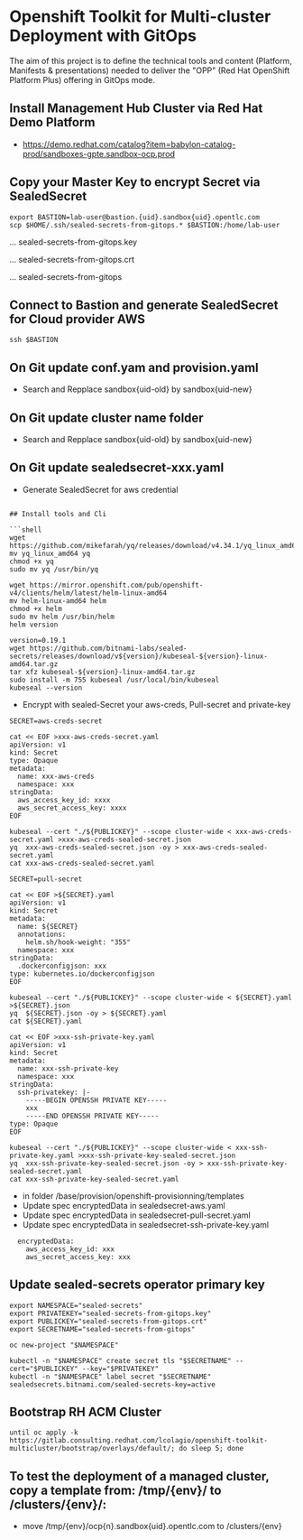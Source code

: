 # Openshift Toolkit for Multi-cluster Deployment with GitOps

The aim of this project is to define the technical tools and content (Platform, Manifests & presentations) needed to deliver the "OPP" (Red Hat OpenShift Platform Plus) offering in GitOps mode.

## Install Management Hub Cluster via Red Hat Demo Platform
* https://demo.redhat.com/catalog?item=babylon-catalog-prod/sandboxes-gpte.sandbox-ocp.prod

## Copy your Master Key to encrypt Secret via SealedSecret

```shell
export BASTION=lab-user@bastion.{uid}.sandbox{uid}.opentlc.com
scp $HOME/.ssh/sealed-secrets-from-gitops.* $BASTION:/home/lab-user
```
... sealed-secrets-from-gitops.key

... sealed-secrets-from-gitops.crt

... sealed-secrets-from-gitops


## Connect to Bastion and generate SealedSecret for Cloud provider AWS

```shell
ssh $BASTION
```

## On Git update conf.yam and provision.yaml
* Search and Repplace sandbox{uid-old} by sandbox{uid-new}

## On Git update cluster name folder
* Search and Repplace sandbox{uid-old} by sandbox{uid-new}

## On Git update sealedsecret-xxx.yaml

* Generate SealedSecret for aws credential
```shell

## Install tools and Cli

```shell
wget https://github.com/mikefarah/yq/releases/download/v4.34.1/yq_linux_amd64
mv yq_linux_amd64 yq
chmod +x yq
sudo mv yq /usr/bin/yq

wget https://mirror.openshift.com/pub/openshift-v4/clients/helm/latest/helm-linux-amd64
mv helm-linux-amd64 helm
chmod +x helm
sudo mv helm /usr/bin/helm
helm version

version=0.19.1
wget https://github.com/bitnami-labs/sealed-secrets/releases/download/v${version}/kubeseal-${version}-linux-amd64.tar.gz
tar xfz kubeseal-${version}-linux-amd64.tar.gz
sudo install -m 755 kubeseal /usr/local/bin/kubeseal
kubeseal --version
```

* Encrypt with sealed-Secret your aws-creds, Pull-secret and private-key

```shell
SECRET=aws-creds-secret

cat << EOF >xxx-aws-creds-secret.yaml
apiVersion: v1
kind: Secret
type: Opaque
metadata:
  name: xxx-aws-creds
  namespace: xxx
stringData:
  aws_access_key_id: xxxx
  aws_secret_access_key: xxxx
EOF

kubeseal --cert "./${PUBLICKEY}" --scope cluster-wide < xxx-aws-creds-secret.yaml >xxx-aws-creds-sealed-secret.json
yq  xxx-aws-creds-sealed-secret.json -oy > xxx-aws-creds-sealed-secret.yaml
cat xxx-aws-creds-sealed-secret.yaml

SECRET=pull-secret

cat << EOF >${SECRET}.yaml
apiVersion: v1
kind: Secret
metadata:
  name: ${SECRET}
  annotations:
    helm.sh/hook-weight: "355"
  namespace: xxx
stringData:
  .dockerconfigjson: xxx
type: kubernetes.io/dockerconfigjson
EOF

kubeseal --cert "./${PUBLICKEY}" --scope cluster-wide < ${SECRET}.yaml >${SECRET}.json
yq  ${SECRET}.json -oy > ${SECRET}.yaml
cat ${SECRET}.yaml

cat << EOF >xxx-ssh-private-key.yaml
apiVersion: v1
kind: Secret
metadata:
  name: xxx-ssh-private-key
  namespace: xxx
stringData:
  ssh-privatekey: |-
    -----BEGIN OPENSSH PRIVATE KEY-----
    xxx
    -----END OPENSSH PRIVATE KEY-----
type: Opaque
EOF

kubeseal --cert "./${PUBLICKEY}" --scope cluster-wide < xxx-ssh-private-key.yaml >xxx-ssh-private-key-sealed-secret.json
yq  xxx-ssh-private-key-sealed-secret.json -oy > xxx-ssh-private-key-sealed-secret.yaml
cat xxx-ssh-private-key-sealed-secret.yaml
```

* in folder /base/provision/openshift-provisionning/templates
 * Update spec encryptedData in sealedsecret-aws.yaml
 * Update spec encryptedData in sealedsecret-pull-secret.yaml
 * Update spec encryptedData in sealedsecret-ssh-private-key.yaml

```shell
  encryptedData:
    aws_access_key_id: xxx
    aws_secret_access_key: xxx
```

## Update sealed-secrets operator primary key

```shell
export NAMESPACE="sealed-secrets"
export PRIVATEKEY="sealed-secrets-from-gitops.key"
export PUBLICKEY="sealed-secrets-from-gitops.crt"
export SECRETNAME="sealed-secrets-from-gitops"

oc new-project "$NAMESPACE"

kubectl -n "$NAMESPACE" create secret tls "$SECRETNAME" --cert="$PUBLICKEY" --key="$PRIVATEKEY"
kubectl -n "$NAMESPACE" label secret "$SECRETNAME" sealedsecrets.bitnami.com/sealed-secrets-key=active
```

## Bootstrap RH ACM Cluster

```shell
until oc apply -k https://gitlab.consulting.redhat.com/lcolagio/openshift-toolkit-multicluster/bootstrap/overlays/default/; do sleep 5; done
```

## To test the deployment of a managed cluster, copy a template from: /tmp/{env}/ to /clusters/{env}/:
* move /tmp/{env}/ocp{n}.sandbox{uid}.opentlc.com to /clusters/{env}
